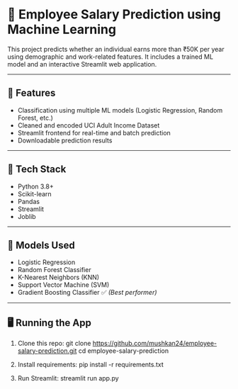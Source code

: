 # 💼 Employee Salary Prediction using Machine Learning

This project predicts whether an individual earns more than ₹50K per year using demographic and work-related features. It includes a trained ML model and an interactive Streamlit web application.

---

## 📌 Features
- Classification using multiple ML models (Logistic Regression, Random Forest, etc.)
- Cleaned and encoded UCI Adult Income Dataset
- Streamlit frontend for real-time and batch prediction
- Downloadable prediction results

---

## 🚀 Tech Stack
- Python 3.8+
- Scikit-learn
- Pandas
- Streamlit
- Joblib

---

## 🧠 Models Used
- Logistic Regression
- Random Forest Classifier
- K-Nearest Neighbors (KNN)
- Support Vector Machine (SVM)
- Gradient Boosting Classifier ✅ *(Best performer)*

---

## 🖥️ Running the App

1. Clone this repo:
git clone https://github.com/mushkan24/employee-salary-prediction.git
cd employee-salary-prediction

2. Install requirements:
pip install -r requirements.txt

3. Run Streamlit:
streamlit run app.py
